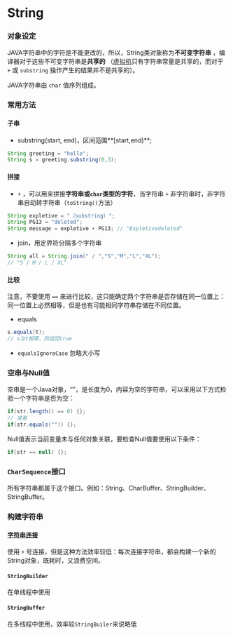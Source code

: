 # String

### 对象设定

JAVA字符串中的字符是不能更改的，所以，String类对象称为**不可变字符串** ，编译器对于这些不可变字符串是**共享的** （[虚拟机]()只有字符串常量是共享的，而对于 `+` 或 `substring` 操作产生的结果并不是共享的）。

JAVA字符串由 `char` 值序列组成。

### 常用方法

#### 子串

- substring(start, end)，区间范围**[start,end)**;

```java
String greeting = "hello";
String s = greeting.substring(0,3);
```

#### 拼接

- `+` ，可以用来拼接**字符串或`char`类型的字符**，当字符串 `+` 非字符串时，非字符串自动转字符串（`toString()`方法）

```java
String expletive = "（substring）";
String PG13 = "deleted";
String message = expletive + PG13; // "Expletivedeleted"
```

- join，用定界符分隔多个字符串

```java
String all = String.join(" / ","S","M","L","XL"); 
// "S / M / L / XL"
```

#### 比较

注意，不要使用 `==` 来进行比较，这只能确定两个字符串是否存储在同一位置上：同一位置上必然相等，但是也有可能相同字符串存储在不同位置。

- equals

```java
s.equals(t);
// s与t相等，则返回true
```

- `equalsIgnoreCase`
  忽略大小写

### 空串与Null值

空串是一个Java对象，“”，是长度为0，内容为空的字符串，可以采用以下方式检验一个字符串是否为空：

```java
if(str.length() == 0) {};
// 或者
if(str.equals("")) {};
```

Null值表示当前变量未与任何对象关联，要检查Null值要使用以下条件：

```java
if(str == null) {};
```

### `CharSequence`接口

所有字符串都属于这个接口。例如：String、CharBuffer、StringBuilder、StringBuffer。

### 构建字符串

#### [字符串连接](https://www.jb51.net/article/215179.htm) 

使用 `+` 号连接，但是这种方法效率较低：每次连接字符串，都会构建一个新的String对象，既耗时，又浪费空间。

#### `StringBuilder`

在单线程中使用

#### `StringBuffer`

在多线程中使用，效率较`StringBuiler`来说略低
